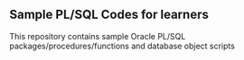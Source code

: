## Sample PL/SQL Codes for learners

This repository contains sample Oracle PL/SQL packages/procedures/functions and database object scripts

